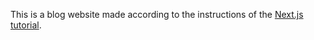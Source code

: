 This is a blog website made according to the instructions of the [Next.js tutorial](https://nextjs.org/learn/basics/create-nextjs-app).
